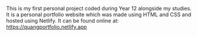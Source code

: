 This is my first personal project coded during Year 12 alongside my studies. It is a personal portfolio website which was made using HTML and CSS and hosted using Netlify. 
It can be found online at: https://quangportfolio.netlify.app
